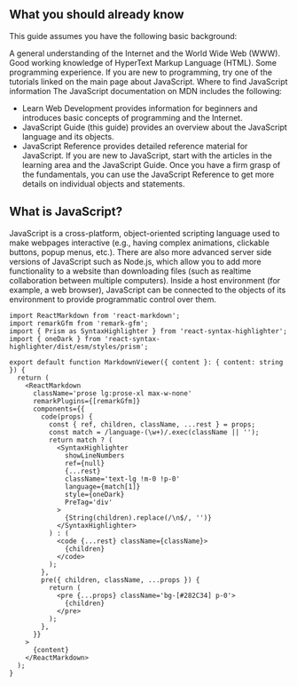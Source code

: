 ## What you should already know

This guide assumes you have the following basic background:

A general understanding of the Internet and the World Wide Web (WWW).
Good working knowledge of HyperText Markup Language (HTML).
Some programming experience. If you are new to programming, try one of the tutorials linked on the main page about JavaScript.
Where to find JavaScript information
The JavaScript documentation on MDN includes the following:

- Learn Web Development provides information for beginners and introduces basic concepts of programming and the Internet.
- JavaScript Guide (this guide) provides an overview about the JavaScript language and its objects.
- JavaScript Reference provides detailed reference material for JavaScript.
  If you are new to JavaScript, start with the articles in the learning area and the JavaScript Guide. Once you have a firm grasp of the fundamentals, you can use the JavaScript Reference to get more details on individual objects and statements.

## What is JavaScript?

JavaScript is a cross-platform, object-oriented scripting language used to make webpages interactive (e.g., having complex animations, clickable buttons, popup menus, etc.). There are also more advanced server side versions of JavaScript such as Node.js, which allow you to add more functionality to a website than downloading files (such as realtime collaboration between multiple computers). Inside a host environment (for example, a web browser), JavaScript can be connected to the objects of its environment to provide programmatic control over them.

```tsx
import ReactMarkdown from 'react-markdown';
import remarkGfm from 'remark-gfm';
import { Prism as SyntaxHighlighter } from 'react-syntax-highlighter';
import { oneDark } from 'react-syntax-highlighter/dist/esm/styles/prism';

export default function MarkdownViewer({ content }: { content: string }) {
  return (
    <ReactMarkdown
      className='prose lg:prose-xl max-w-none'
      remarkPlugins={[remarkGfm]}
      components={{
        code(props) {
          const { ref, children, className, ...rest } = props;
          const match = /language-(\w+)/.exec(className || '');
          return match ? (
            <SyntaxHighlighter
              showLineNumbers
              ref={null}
              {...rest}
              className='text-lg !m-0 !p-0'
              language={match[1]}
              style={oneDark}
              PreTag='div'
            >
              {String(children).replace(/\n$/, '')}
            </SyntaxHighlighter>
          ) : (
            <code {...rest} className={className}>
              {children}
            </code>
          );
        },
        pre({ children, className, ...props }) {
          return (
            <pre {...props} className='bg-[#282C34] p-0'>
              {children}
            </pre>
          );
        },
      }}
    >
      {content}
    </ReactMarkdown>
  );
}
```
